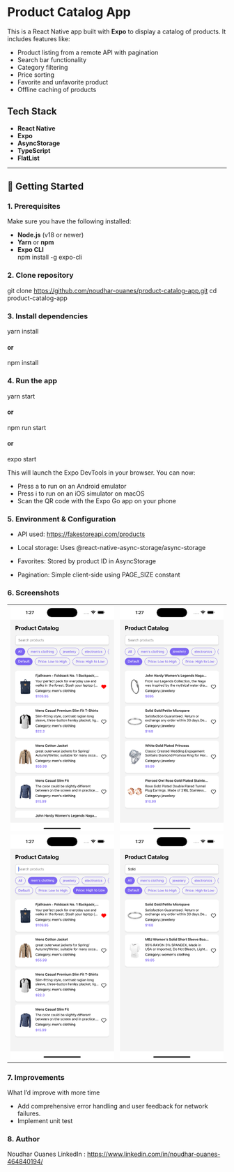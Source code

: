 # Product Catalog App

This is a React Native app built with **Expo** to display a catalog of products. It includes features like:

- Product listing from a remote API with pagination 
- Search bar functionality
- Category filtering
- Price sorting
- Favorite and unfavorite product 
- Offline caching of products


## Tech Stack

- **React Native**
- **Expo**
- **AsyncStorage**
- **TypeScript**
- **FlatList** 

---

## 🚀 Getting Started

### 1. Prerequisites

Make sure you have the following installed:

- **Node.js** (v18 or newer)
- **Yarn** or **npm**
- **Expo CLI**  
  npm install -g expo-cli

### 2. Clone repository
git clone https://github.com/noudhar-ouanes/product-catalog-app.git
cd product-catalog-app

### 3. Install dependencies
yarn install
#### or
npm install

### 4. Run the app
yarn start
#### or
npm run start
#### or
expo start

This will launch the Expo DevTools in your browser. You can now:
- Press a to run on an Android emulator
- Press i to run on an iOS simulator on macOS
- Scan the QR code with the Expo Go app on your phone


### 5. Environment & Configuration

- API used: https://fakestoreapi.com/products

- Local storage: Uses @react-native-async-storage/async-storage

- Favorites: Stored by product ID in AsyncStorage

- Pagination: Simple client-side using PAGE_SIZE constant

### 6. Screenshots

<table>
  <tr>
    <td><img src="./assets/images/screenshots/productFavorite.png" alt="Product Screen" width="300"/></td>
    <td><img src="./assets/images/screenshots/filtredProductScreen.png" alt="Filter Screen" width="300"/></td>
  </tr>
  <tr>
    <td><img src="./assets/images/screenshots/sortedProduct.png" alt="Sort Screen" width="300"/></td>
    <td><img src="./assets/images/screenshots/searchScreen.png" alt="Search Screen" width="300"/></td>
  </tr>
</table>


### 7. Improvements

What I’d improve with more time
- Add comprehensive error handling and user feedback for network failures.
- Implement unit test 

### 8. Author

Noudhar Ouanes
LinkedIn : https://www.linkedin.com/in/noudhar-ouanes-464840194/